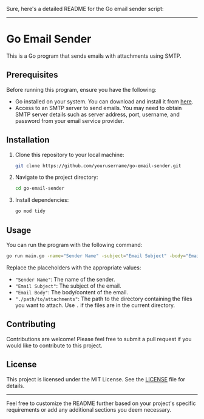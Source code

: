 Sure, here's a detailed README for the Go email sender script:

---

# Go Email Sender

This is a Go program that sends emails with attachments using SMTP.

## Prerequisites

Before running this program, ensure you have the following:

- Go installed on your system. You can download and install it from [here](https://golang.org/dl/).
- Access to an SMTP server to send emails. You may need to obtain SMTP server details such as server address, port, username, and password from your email service provider.

## Installation

1. Clone this repository to your local machine:

    ```bash
    git clone https://github.com/yourusername/go-email-sender.git
    ```

2. Navigate to the project directory:

    ```bash
    cd go-email-sender
    ```

3. Install dependencies:

    ```bash
    go mod tidy
    ```

## Usage

You can run the program with the following command:

```bash
go run main.go -name="Sender Name" -subject="Email Subject" -body="Email Body" -recipient="recipient@example.com" -attachment="./"


```

Replace the placeholders with the appropriate values:

- `"Sender Name"`: The name of the sender.
- `"Email Subject"`: The subject of the email.
- `"Email Body"`: The body/content of the email.
- `"./path/to/attachments"`: The path to the directory containing the files you want to attach. Use `.` if the files are in the current directory.

## Contributing

Contributions are welcome! Please feel free to submit a pull request if you would like to contribute to this project.

## License

This project is licensed under the MIT License. See the [LICENSE](LICENSE) file for details.

---

Feel free to customize the README further based on your project's specific requirements or add any additional sections you deem necessary.